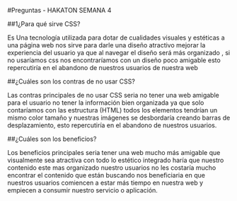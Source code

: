 #Preguntas - HAKATON SEMANA 4


##1¿Para qué sirve CSS?

Es Una tecnología utilizada para dotar de cualidades visuales y estéticas a una página web nos sirve para darle una diseño atractivo mejorar la experiencia del usuario ya que al navegar el diseño será más organizado , si no usaríamos css  nos encontraríamos con un diseño poco amigable esto repercutiría en el abandono de nuestros usuarios de nuestra web 


##¿Cuáles son los contras de no usar CSS?

Las contras principales de no usar  CSS seria no tener una web amigable para el usuario  no tener la información bien organizada  ya que solo contaríamos con  las estructura (HTML) todos los elementos tendrían un mismo color tamaño y nuestras imágenes se desbordaría creando barras de desplazamiento, esto  repercutiría en el abandono de nuestros usuarios.


##¿Cuáles son los beneficios?

Los beneficios principales seria tener una web mucho más amigable que visualmente sea atractiva con  todo lo estético integrado haría que nuestro contenido este mas organizado  nuestro usuarios no les costaría mucho encontrar el contenido que están buscando nos beneficiaria en que nuestros usuarios comiencen a estar más tiempo en nuestra web y empiecen a consumir nuestro servicio o aplicación.